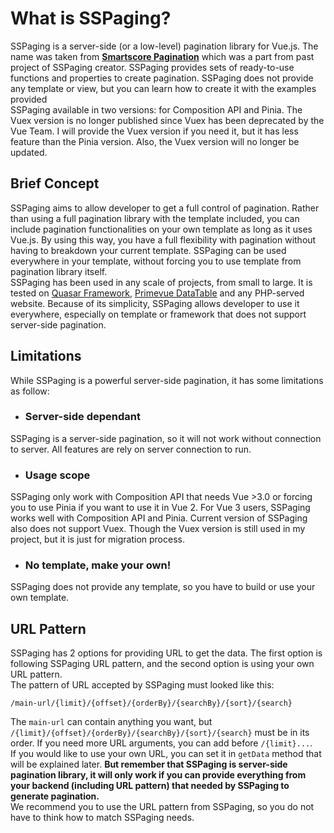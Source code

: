 # What is SSPaging?
SSPaging is a server-side (or a low-level) pagination library for Vue.js. The name was taken from <strong>[Smartscore Pagination](https://smartscore.wolestech.com)</strong> which was a part from past project of SSPaging creator. SSPaging provides sets of ready-to-use functions and properties to create pagination. SSPaging does not provide any template or view, but you can learn how to create it with the examples provided<br/>
SSPaging available in two versions: for Composition API and Pinia. The Vuex version is no longer published since Vuex has been deprecated by the Vue Team. I will provide the Vuex version if you need it, but it has less feature than the Pinia version. Also, the Vuex version will no longer be updated.

## Brief Concept
SSPaging aims to allow developer to get a full control of pagination. Rather than using a full pagination library with the template included, you can include pagination functionalities on your own template as long as it uses Vue.js. By using this way, you have a full flexibility with pagination without having to breakdown your current template. SSPaging can be used everywhere in your template, without forcing you to use template from pagination library itself.<br/>
SSPaging has been used in any scale of projects, from small to large. It is tested on [Quasar Framework](https://quasar.dev), [Primevue DataTable](https://primevue.org/datatable) and any PHP-served website. Because of its simplicity, SSPaging allows developer to use it everywhere, especially on template or framework that does not support server-side pagination.

## Limitations
While SSPaging is a powerful server-side pagination, it has some limitations as follow:
- ### Server-side dependant
SSPaging is a server-side pagination, so it will not work without connection to server. All features are rely on server connection to run.
- ### Usage scope
SSPaging only work with Composition API that needs Vue >3.0 or forcing you to use Pinia if you want to use it in Vue 2. For Vue 3 users, SSPaging works well with Composition API and Pinia. Current version of SSPaging also does not support Vuex. Though the Vuex version is still used in my project, but it is just for migration process.
- ### No template, make your own!
SSPaging does not provide any template, so you have to build or use your own template.

## URL Pattern
SSPaging has 2 options for providing URL to get the data. The first option is following SSPaging URL pattern, and the second option is using your own URL pattern.<br/>
The pattern of URL  accepted by SSPaging must looked like this:
```
/main-url/{limit}/{offset}/{orderBy}/{searchBy}/{sort}/{search}
```
The `main-url` can contain anything you want, but `/{limit}/{offset}/{orderBy}/{searchBy}/{sort}/{search}` must be in its order. If you need more URL arguments, you can add before `/{limit}...`.<br/>
If you would like to use your own URL, you can set it in `getData` method that will be explained later. <strong>But remember that SSPaging is server-side pagination library, it will only work if you can provide everything from your backend (including URL pattern) that needed by SSPaging to generate pagination.</strong><br/>
We recommend you to use the URL pattern from SSPaging, so you do not have to think how to match SSPaging needs.
